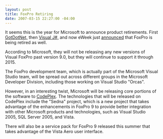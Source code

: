 ```yaml
---
layout: post
title: FoxPro Retiring
date: 2007-03-15 22:27:00 -04:00
---
```


It seems this is the year for Microsoft to announce product retirements. First [GotDotNet,](http://geekswithblogs.net/sdorman/archive/2007/02/28/107612.aspx) then [Visual J#,](http://geekswithblogs.net/sdorman/archive/2007/03/04/107901.aspx) and now eWeek just [announced](http://www.eweek.com/article2/0,1895,2103695,00.asp?kc=EWPRDEMNL031407EOAD) that FoxPro is being retired as well.

According to Microsoft, they will not be releasing any new versions of Visual FoxPro past version 9.0, but they will continue to support it through 2015.

The FoxPro development team, which is actually part of the Microsoft Visual Studio team, will be spread out across different groups in the Microsoft Developer Division, including those working on Visual Studio "Orcas".

However, in an interesting twist, Microsoft will be releasing core portions of the software to [CodePlex](http://www.codeplex.com/). The technologies that will be released on CodePlex include the "Sedna" project, which is a new project that takes advantage of the enhancements in FoxPro 9 to provide better integration with other Microsoft products and technologies, such as Visual Studio 2005, SQL Server 2005, and Vista.

There will also be a service pack for FoxPro 9 released this summer that takes advantage of the Vista Aero user interface.
